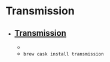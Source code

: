 # Transmission
- [Transmission](https://transmissionbt.com/)
  - 
  - 
  - `brew cask install transmission`
